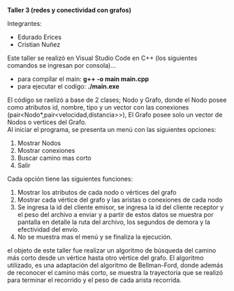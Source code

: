 **Taller 3 (redes y conectividad con grafos)** 

  Integrantes:
+ Edurado Erices
+ Cristian Nuñez

Este taller se realizó en Visual Studio Code en C++ (los siguientes comandos se ingresan por consola)...  
+ para compilar el main: **g++ -o main main.cpp**  
+ para ejecutar el codigo: **./main.exe**  

El código se raelizó a base de 2 clases; Nodo y Grafo, donde el Nodo posee como atributos id, nombre, tipo y un vector con las conexiones (pair<Nodo*,pair<velocidad,distancia>>), El Grafo posee solo un vector de Nodos o vertices del Grafo.    
Al iniciar el programa, se presenta un menú con las siguientes opciones:
1.  Mostrar Nodos
2.  Mostrar conexiones
3.  Buscar camino mas corto
4.  Salir

Cada opción tiene las siguientes funciones:  
1.  Mostrar los atributos de cada nodo o vértices del grafo
2.  Mostrar cada vértice del grafo y las aristas o conexiones de cada nodo
3.  Se ingresa la id del cliente emisor, se ingresa la id del cliente receptor y el peso del archivo a enviar y a partir de estos datos se muestra por pantalla en detalle la ruta del archivo, los segundos de demora y la efectividad del envío.
4.  No se muestra mas el menú y se finaliza la ejecución.

el objeto de este taller fue realizar un algoritmo de búsqueda del camino más corto desde un vértice hasta otro vértice del grafo. El algoritmo utilizado, es una adaptación del algoritmo de Bellman-Ford, donde además de reconocer el camino más corto, se muestra la trayectoria que se realizó para terminar el recorrido y el peso de cada arista recorrida.
